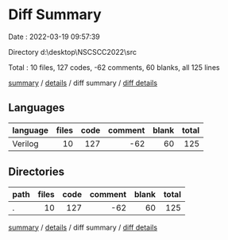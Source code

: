 # Diff Summary

Date : 2022-03-19 09:57:39

Directory d:\desktop\NSCSCC2022\src

Total : 10 files,  127 codes, -62 comments, 60 blanks, all 125 lines

[summary](results.md) / [details](details.md) / diff summary / [diff details](diff-details.md)

## Languages
| language | files | code | comment | blank | total |
| :--- | ---: | ---: | ---: | ---: | ---: |
| Verilog | 10 | 127 | -62 | 60 | 125 |

## Directories
| path | files | code | comment | blank | total |
| :--- | ---: | ---: | ---: | ---: | ---: |
| . | 10 | 127 | -62 | 60 | 125 |

[summary](results.md) / [details](details.md) / diff summary / [diff details](diff-details.md)